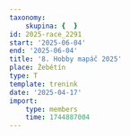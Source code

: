```yaml
---
taxonomy:
    skupina: {  }
id: 2025-race_2291
start: '2025-06-04'
end: '2025-06-04'
title: '8. Hobby mapáč 2025'
place: Žebětín
type: T
template: trenink
date: '2025-04-17'
import:
    type: members
    time: 1744887004
---
```


